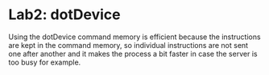 # Lab2: dotDevice

Using the dotDevice command memory is efficient because the instructions
are kept in the command memory, so individual instructions are not sent one
after another and it makes the process a bit faster in case the server is
too busy for example.